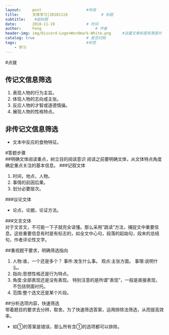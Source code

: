 ```yaml
---
layout:     post   				    #布局
title:      文体学习|20181119				# 标题
subtitle:    #副标题
date:       2018-11-19 				# 时间
author:     Feng 						# 作者
header-img: img/Discord-Logo+Wordmark-White.png 	#这篇文章标题背景图片
catalog: true 						# 是否归档
tags:								#标签
    - 学习
---
```


#点拨  
## 传记文信息筛选
1. 表现人物的行为主旨。
2. 体现人物的志向或主张。
3. 反应人物的才智或道德情操。
4. 展现人物的性格特点。

## 非传记文信息筛选  
* 文本中反应的食物特征。

#答题步骤  
##明确文体阅读重点，树立目的阅读意识
阅读之前要明确文体，从文体特点角度确定重点关注的基本信息。
###记叙文体  
1. 时间，地点，人物。
2. 事情的前因后果。
3. 划分必要层次。

###议论文体  
* 论点，论据，论证方法。

###文言文体  
对于文言文，不可能一下子就完全读懂。那么采用”跳读”方法，捕捉文中重要信息。这些重要信息有时是有标志的，如全文中心句，段落的起始句，段末的总结句，作者评论性文字。

##重视题干要求，明确筛选指向  
1. 人物:谁，一个还是多个？
事件:发生什么事。
观点:主张方面。
事理:说明什么。
2. 指向:思想性格还是行为特点。
3. 角度:全部表现还是没有表现。
特别注意的是所谓”表现”，一般是直接表现，不包括侧面衬托。
4. 范围:整个选文还是某个片段。

##分析选项内容，快速筛选  
带着题目的要求去分辨，取舍。为了快速筛选答案，运用排除法筛选，从而提高效率。
* 如①的答案是错误，那么所有含①的选项都可以排除。